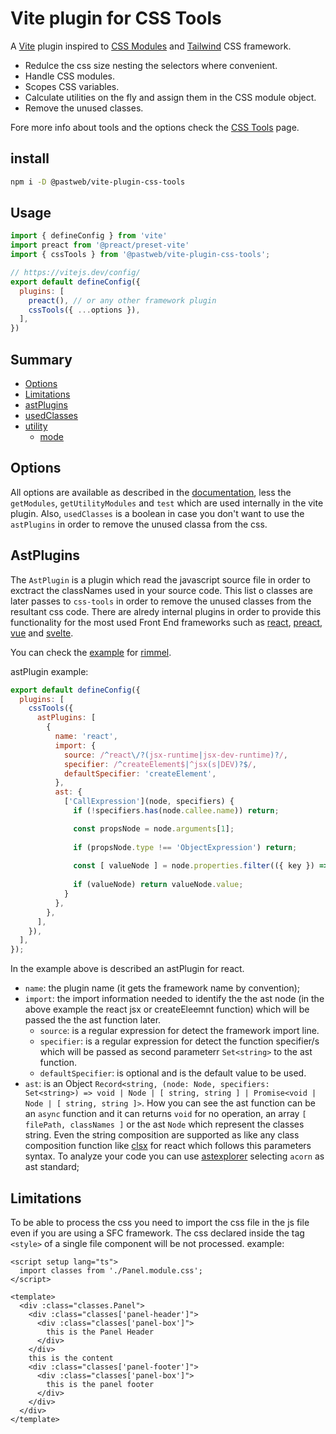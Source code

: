 # Vite plugin for CSS Tools
A [Vite] plugin inspired to [CSS Modules] and [Tailwind] CSS framework.

[vite]: https://github.com/vitejs/vite
[css modules]: https://github.com/css-modules/css-modules
[tailwind]: https://github.com/tailwindlabs/tailwindcss

* Redulce the css size nesting the selectors where convenient.
* Handle CSS modules.
* Scopes CSS variables.
* Calculate utilities on the fly and assign them in the CSS module object.
* Remove the unused classes.

Fore more info about tools and the options check the [CSS Tools](https://github.com/pastweb/css-tools) page.

## install
```bash
npm i -D @pastweb/vite-plugin-css-tools
```

## Usage
```js
import { defineConfig } from 'vite'
import preact from '@preact/preset-vite'
import { cssTools } from '@pastweb/vite-plugin-css-tools';

// https://vitejs.dev/config/
export default defineConfig({
  plugins: [
    preact(), // or any other framework plugin
    cssTools({ ...options }),
  ],
})
```
## Summary
* [Options](#options)  
* [Limitations](#limitations)
* [astPlugins](#astPlugins)
* [usedClasses](#usedClasses)
* [utility](#utility)
  * [mode](#mode)

## Options
All options are available as described in the [documentation](https://github.com/pastweb/css-tools), less the `getModules`, `getUtilityModules` and `test` which are used internally in the vite plugin.
Also, `usedClasses` is a boolean in case you don't want to use the `astPlugins` in order to remove the unused classa from the css.

## AstPlugins
The `AstPlugin` is a plugin which read the javascript source file in order to exctract the classNames used in your source code.
This list o classes are later passes to `css-tools` in order to remove the unused classes from the resultant css code.
There are alredy internal plugins in order to provide this functionality for the most used Front End frameworks such as [react](https://github.com/facebook/react), [preact](https://github.com/preactjs/preact), [vue](https://github.com/vuejs) and [svelte](https://github.com/sveltejs/svelte).

You can check the [example](https://github.com/pastweb/css-tools/tree/master/packages/vite/examples/rimmel) for [rimmel](https://github.com/ReactiveHTML/rimmel).

astPlugin example:
```js
export default defineConfig({
  plugins: [
    cssTools({
      astPlugins: [
        {
          name: 'react',
          import: {
            source: /^react\/?(jsx-runtime|jsx-dev-runtime)?/,
            specifier: /^createElement$|^jsx(s|DEV)?$/,
            defaultSpecifier: 'createElement',
          },
          ast: {
            ['CallExpression'](node, specifiers) {
              if (!specifiers.has(node.callee.name)) return;

              const propsNode = node.arguments[1];
              
              if (propsNode.type !== 'ObjectExpression') return;
  
              const [ valueNode ] = node.properties.filter(({ key }) => key.name === 'className');
                
              if (valueNode) return valueNode.value;
            }
          },
        },
      ],
    }),
  ],
});
```
In the example above is described an astPlugin for react.
* `name`: the plugin name (it gets the framework name by convention);
* `import`: the import information needed to identify the the ast node (in the above example the react jsx or createEleemnt function) which will be passed the the ast function later.
  * `source`: is a regular expression for detect the framework import line.
  * `specifier`: is a regular expression for detect the function specifier/s which will be passed as second parameterr `Set<string>` to the ast function.
  * `defaultSpecifier`: is optional and is the default value to be used.
* `ast`: is an Object `Record<string, (node: Node, specifiers: Set<string>) => void | Node | [ string, string ] | Promise<void | Node | [ string, string ]>`.
How you can see the ast function can be an `async` function and it can returns `void` for no operation, an array `[ filePath, classNames ]` or the ast `Node` which represent the classes string.
Even the string composition are supported as like any class composition function like [clsx](https://github.com/lukeed/clsx) for react which follows this parameters syntax.
To analyze your code you can use [astexplorer](https://astexplorer.net/) selecting `acorn` as ast standard;

## Limitations
To be able to process the css you need to import the css file in the js file even if you are using a SFC framework.
The css declared inside the tag `<style>` of a single file component will be not processed.
example:

```vue
<script setup lang="ts">
  import classes from './Panel.module.css';
</script>

<template>
  <div :class="classes.Panel">
    <div :class="classes['panel-header']">
      <div :class="classes['panel-box']">
        this is the Panel Header
      </div>
    </div>
    this is the content
    <div :class="classes['panel-footer']">
      <div :class="classes['panel-box']">
        this is the panel footer
      </div>
    </div>
  </div>
</template>
```